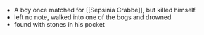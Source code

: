 - A boy once matched for [[Sepsinia Crabbe]], but killed himself.
- left no note, walked into one of the bogs and drowned
- found with stones in his pocket